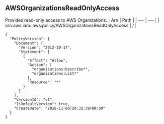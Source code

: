 
## AWSOrganizationsReadOnlyAccess
Provides read-only access to AWS Organizations.
| Arn | Path |
| --- | --- |
| arn:aws:iam::aws:policy/AWSOrganizationsReadOnlyAccess | / |
```
{
  "PolicyVersion": {
    "Document": {
      "Version": "2012-10-17",
      "Statement": [
        {
          "Effect": "Allow",
          "Action": [
            "organizations:Describe*",
            "organizations:List*"
          ],
          "Resource": "*"
        }
      ]
    },
    "VersionId": "v1",
    "IsDefaultVersion": true,
    "CreateDate": "2018-11-06T20:32:38+00:00"
  }
}
```
